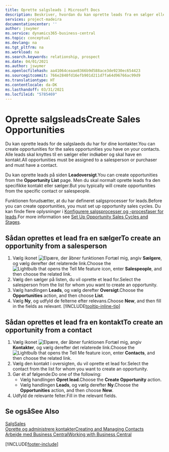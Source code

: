 ```yaml
---
title: Oprette salgsleads | Microsoft Docs
description: Beskriver, hvordan du kan oprette leads fra en sælger eller kontakt i Business Central.
services: project-madeira
documentationcenter: ''
author: jswymer
ms.service: dynamics365-business-central
ms.topic: conceptual
ms.devlang: na
ms.tgt_pltfrm: na
ms.workload: na
ms.search.keywords: relationship, prospect
ms.date: 04/01/2021
ms.author: jswymer
ms.openlocfilehash: aa41064ceaae8366b9d588ace3de9230ec654423
ms.sourcegitcommit: 766e2840fd16efb901d211d7fa64d96766ac99d9
ms.translationtype: HT
ms.contentlocale: da-DK
ms.lasthandoff: 03/31/2021
ms.locfileid: "5785469"
---
```

# <a name="create-sales-opportunities"></a><span data-ttu-id="3570e-103">Oprette salgsleads</span><span class="sxs-lookup"><span data-stu-id="3570e-103">Create Sales Opportunities</span></span>
<span data-ttu-id="3570e-104">Du kan oprette leads for de salgslaeds du har for dine kontakter.</span><span class="sxs-lookup"><span data-stu-id="3570e-104">You can create opportunities for the sales opportunities you have on your contacts.</span></span> <span data-ttu-id="3570e-105">Alle leads skal knyttes til en sælger eller indkøber og skal have en kontakt.</span><span class="sxs-lookup"><span data-stu-id="3570e-105">All opportunities must be assigned to a salesperson or purchaser and must have a contact.</span></span>

<span data-ttu-id="3570e-106">Du kan oprette leads på siden **Leadoversigt**.</span><span class="sxs-lookup"><span data-stu-id="3570e-106">You can create opportunities from the **Opportunity List** page.</span></span> <span data-ttu-id="3570e-107">Men du skal normalt oprette leads fra den specifikke kontakt eller sælger.</span><span class="sxs-lookup"><span data-stu-id="3570e-107">But you typically will create opportunities from the specific contact or salespeople.</span></span>

<span data-ttu-id="3570e-108">Funktionen forudsætter, at du har defineret salgsprocesser for leads.</span><span class="sxs-lookup"><span data-stu-id="3570e-108">Before you can create opportunities, you must set up opportunity sales cycles.</span></span> <span data-ttu-id="3570e-109">Du kan finde flere oplysninger i [Konfigurere salgsprocesser og -procesfaser for leads](marketing-how-setup-opportunity-sales-cycles-stages.md).</span><span class="sxs-lookup"><span data-stu-id="3570e-109">For more information see [Set Up Opportunity Sales Cycles and Stages](marketing-how-setup-opportunity-sales-cycles-stages.md).</span></span>

## <a name="to-create-an-opportunity-from-a-salesperson"></a><span data-ttu-id="3570e-110">Sådan oprettes et lead fra en sælger</span><span class="sxs-lookup"><span data-stu-id="3570e-110">To create an opportunity from a salesperson</span></span>
1. <span data-ttu-id="3570e-111">Vælg ikonet ![Elpære, der åbner funktionen Fortæl mig](media/ui-search/search_small.png "Fortæl mig, hvad du vil foretage dig"), angiv **Sælgere**, og vælg derefter det relaterede link.</span><span class="sxs-lookup"><span data-stu-id="3570e-111">Choose the ![Lightbulb that opens the Tell Me feature](media/ui-search/search_small.png "Tell me what you want to do") icon, enter **Salespeople**, and then choose the related link.</span></span>
2. <span data-ttu-id="3570e-112">Vælg den sælger på listen, du vil oprette et lead for.</span><span class="sxs-lookup"><span data-stu-id="3570e-112">Select the salesperson from the list for whom you want to create an opportunity.</span></span>
3. <span data-ttu-id="3570e-113">Vælg handlingen **Leads**, og vælg derefter **Oversigt**.</span><span class="sxs-lookup"><span data-stu-id="3570e-113">Choose the **Opportunities** action, and then choose **List**.</span></span>
4. <span data-ttu-id="3570e-114">Vælg **Ny**, og udfyld de felterne efter relevans.</span><span class="sxs-lookup"><span data-stu-id="3570e-114">Choose **New**, and then fill in the fields as relevant.</span></span> [!INCLUDE[tooltip-inline-tip](includes/tooltip-inline-tip_md.md)]  



## <a name="to-create-an-opportunity-from-a-contact"></a><span data-ttu-id="3570e-115">Sådan oprettes et lead fra en kontakt</span><span class="sxs-lookup"><span data-stu-id="3570e-115">To create an opportunity from a contact</span></span>
1. <span data-ttu-id="3570e-116">Vælg ikonet ![Elpære, der åbner funktionen Fortæl mig](media/ui-search/search_small.png "Fortæl mig, hvad du vil foretage dig"), angiv **Kontakter**, og vælg derefter det relaterede link.</span><span class="sxs-lookup"><span data-stu-id="3570e-116">Choose the ![Lightbulb that opens the Tell Me feature](media/ui-search/search_small.png "Tell me what you want to do") icon, enter **Contacts**, and then choose the related link.</span></span>
2. <span data-ttu-id="3570e-117">Vælg den kontakt i oversigten, du vil oprette et lead for.</span><span class="sxs-lookup"><span data-stu-id="3570e-117">Select the contact from the list for whom you want to create an opportunity.</span></span>
3. <span data-ttu-id="3570e-118">Gør ét af følgende:</span><span class="sxs-lookup"><span data-stu-id="3570e-118">Do one of the following:</span></span>
   * <span data-ttu-id="3570e-119">Vælg handlingen **Opret lead**.</span><span class="sxs-lookup"><span data-stu-id="3570e-119">Choose the **Create Opportunity** action.</span></span>
   * <span data-ttu-id="3570e-120">Vælg handlingen **Leads**, og vælg derefter **Ny**.</span><span class="sxs-lookup"><span data-stu-id="3570e-120">Choose the  **Opportunities** action, and then choose **New**.</span></span>
4. <span data-ttu-id="3570e-121">Udfyld de relevante felter.</span><span class="sxs-lookup"><span data-stu-id="3570e-121">Fill in the relevant fields.</span></span>

## <a name="see-also"></a><span data-ttu-id="3570e-122">Se også</span><span class="sxs-lookup"><span data-stu-id="3570e-122">See Also</span></span>
[<span data-ttu-id="3570e-123">Salg</span><span class="sxs-lookup"><span data-stu-id="3570e-123">Sales</span></span>](sales-manage-sales.md)  
[<span data-ttu-id="3570e-124">Oprette og administrere kontakter</span><span class="sxs-lookup"><span data-stu-id="3570e-124">Creating and Managing Contacts</span></span>](marketing-contacts.md)  
[<span data-ttu-id="3570e-125">Arbejde med Business Central</span><span class="sxs-lookup"><span data-stu-id="3570e-125">Working with Business Central</span></span>](ui-work-product.md)


[!INCLUDE[footer-include](includes/footer-banner.md)]